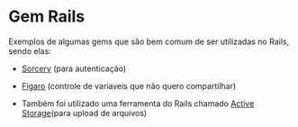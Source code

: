 # Gem Rails

Exemplos de algumas gems que são bem comum de ser utilizadas no Rails, sendo elas:

- [Sorcery](https://github.com/Sorcery/sorcery) (para autenticação)

- [Figaro](https://github.com/laserlemon/figaro) (controle de variaveis que não quero compartilhar)

- Também foi utilizado uma ferramenta do Rails chamado [Active Storage](https://github.com/rails/rails/tree/master/activestorage)(para upload de arquivos)
